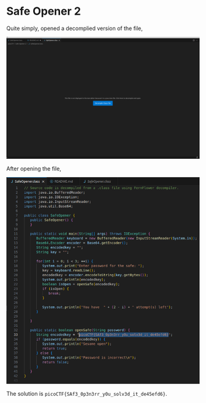 # Safe Opener 2

Quite simply, opened a decomplied version of the file,

![safe-opener-2-1](image.png)

After opening the file,

![safe-opener-2-2](image-1.png)

The solution is `picoCTF{SAf3_0p3n3rr_y0u_solv3d_it_de45efd6}`.
